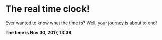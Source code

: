 # The real time clock!

Ever wanted to know what the time is? Well, your journey is about to end!

**The time is Nov 30, 2017, 13:39**